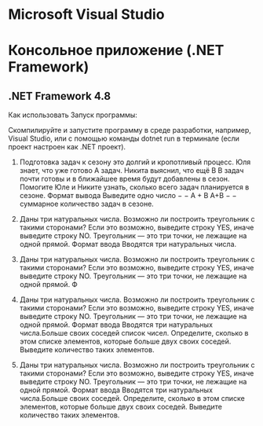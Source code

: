 # Microsoft Visual Studio

# Консольное приложение (.NET Framework)

## .NET Framework 4.8 ##

Как использовать Запуск программы:

Скомпилируйте и запустите программу в среде разработки, например, Visual Studio, или с помощью команды dotnet run в терминале (если проект настроен как .NET проект).


1. Подготовка задач к сезону это долгий и кропотливый процесс. Юля знает, что уже готово A задач. Никита выяснил, что ещё B B задач почти готовы и в ближайшее время будут добавлены в сезон. Помогите Юле и Никите узнать, сколько всего задач планируется в сезоне. Формат вывода Выведите одно число − − A + B A+B − − суммарное количество задач в сезоне.

2. Даны три натуральных числа. Возможно ли построить треугольник с такими сторонами? Если это возможно, выведите строку YES, иначе выведите строку NO. Треугольник — это три точки, не лежащие на одной прямой. Формат ввода Вводятся три натуральных числа.

3. Даны три натуральных числа. Возможно ли построить треугольник с такими сторонами? Если это возможно, выведите строку YES, иначе выведите строку NO. Треугольник — это три точки, не лежащие на одной прямой. Ф

4. Даны три натуральных числа. Возможно ли построить треугольник с такими сторонами? Если это возможно, выведите строку YES, иначе выведите строку NO. Треугольник — это три точки, не лежащие на одной прямой. Формат ввода Вводятся три натуральных числа.Больше своих соседей  список чисел. Определите, сколько в этом списке элементов, которые больше двух своих соседей. Выведите количество таких элементов. 

5. Даны три натуральных числа. Возможно ли построить треугольник с такими сторонами? Если это возможно, выведите строку YES, иначе выведите строку NO. Треугольник — это три точки, не лежащие на одной прямой. Формат ввода Вводятся три натуральных числа.Больше своих соседей. Определите, сколько в этом списке элементов, которые больше двух своих соседей. Выведите количество таких элементов. 
